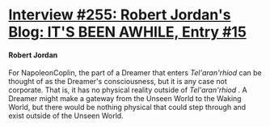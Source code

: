 # [Interview #255: Robert Jordan's Blog: IT'S BEEN AWHILE, Entry #15](https://www.theoryland.com/intvmain.php?i=255#15)

#### Robert Jordan

For NapoleonCoplin, the part of a Dreamer that enters
*Tel'aran'rhiod*
can be thought of as the Dreamer's consciousness, but it is any case not corporate. That is, it has no physical reality outside of
*Tel'aran'rhiod*
. A Dreamer might make a gateway from the Unseen World to the Waking World, but there would be nothing physical that could step through and exist outside of the Unseen World.

